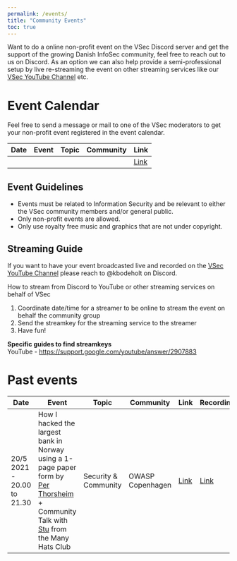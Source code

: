 ```yaml
---
permalink: /events/
title: "Community Events"
toc: true
---
```

Want to do a online non-profit event on the VSec Discord server and get the support of the growing Danish InfoSec community, feel free to reach out to us on Discord. As an option we can also help provide a semi-professional setup by live re-streaming the event on other streaming services like our [VSec YouTube Channel](https://www.youtube.com/channel/UCGQCK473y181BjNMJLrW11g) etc.

# Event Calendar
Feel free to send a message or mail to one of the VSec moderators to get your non-profit event registered in the event calendar. 

| Date | Event | Topic | Community | Link |
|------|-------|-------|-----------|------|
|      |       |       |           | [Link]()| 

## Event Guidelines

- Events must be related to Information Security and be relevant to either the VSec community members and/or general public.
- Only non-profit events are allowed.
- Only use royalty free music and graphics that are not under copyright.

## Streaming Guide

If you want to have your event broadcasted live and recorded on the [VSec YouTube Channel](https://www.youtube.com/channel/UCGQCK473y181BjNMJLrW11g) please reach to @kbodeholt on Discord.

How to stream from Discord to YouTube or other streaming services on behalf of VSec
1. Coordinate date/time for a streamer to be online to stream the event on behalf the community group
2. Send the streamkey for the streaming service to the streamer
3. Have fun!

**Specific guides to find streamkeys**   
YouTube - https://support.google.com/youtube/answer/2907883

# Past events

| Date | Event | Topic | Community | Link | Recording |
|------|-------|-------|-----------|------|-----------|
| 20/5 2021 - 20.00 to 21.30  | How I hacked the largest bank in Norway using a 1-page paper form by [Per Thorsheim](https://twitter.com/thorsheim) + Community Talk with [Stu](https://twitter.com/cybersecstu) from the Many Hats Club | Security & Community | OWASP Copenhagen | [Link](https://www.meetup.com/OWASP-Copenhagen-Chapter/events/277996588/) | [Link](https://youtu.be/NUOX5F5VCqc?t=895)
